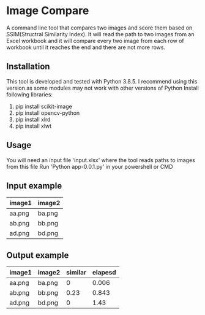 Image Compare
=============
A command line tool that compares two images and score them based on SSIM(Structral Similarity Index). It will read the path to two images from an Excel workbook and it will compare every two image from each row of workbook until it reaches the end and there are not more rows.

Installation
------------
This tool is developed and tested with Python 3.8.5. I recommend using this version as some modules may not work with other versions of Python
Install following libraries:
1. pip install scikit-image
2. pip install opencv-python
3. pip install xlrd
4. pip install xlwt

Usage
-----
You will need an input file 'input.xlsx' where the tool reads paths to images from this file
Run 'Python app-0.0.1.py' in your powershell or CMD

Input example
-------------
|image1|image2|
|---|---|
|aa.png|ba.png|
|ab.png|bb.png|
|ad.png|bd.png|

Output example
--------------
|image1|image2|similar|elapesd|
|---|---|---|---|
|aa.png|ba.png|0|0.006|
|ab.png|bb.png|0.23|0.843|
|ad.png|bd.png|0|1.43|
